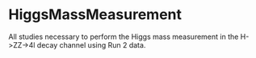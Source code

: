 # HiggsMassMeasurement
All studies necessary to perform the Higgs mass measurement in the H->ZZ->4l decay channel using Run 2 data.
